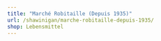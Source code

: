 ```yaml
---
title: "Marché Robitaille (Depuis 1935)"
url: /shawinigan/marche-robitaille-depuis-1935/
shop: Lebensmittel
---
```

